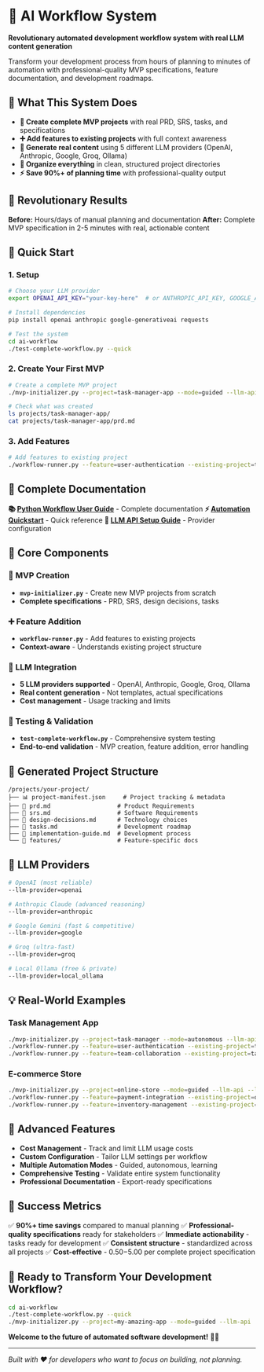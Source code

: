 # 🚀 AI Workflow System

**Revolutionary automated development workflow system with real LLM content generation**

Transform your development process from hours of planning to minutes of automation with professional-quality MVP specifications, feature documentation, and development roadmaps.

## 🎯 What This System Does

- **🚀 Create complete MVP projects** with real PRD, SRS, tasks, and specifications
- **➕ Add features to existing projects** with full context awareness  
- **🤖 Generate real content** using 5 different LLM providers (OpenAI, Anthropic, Google, Groq, Ollama)
- **📁 Organize everything** in clean, structured project directories
- **⚡ Save 90%+ of planning time** with professional-quality output

## 🎊 Revolutionary Results

**Before:** Hours/days of manual planning and documentation
**After:** Complete MVP specification in 2-5 minutes with real, actionable content

## 🚀 Quick Start

### 1. Setup
```bash
# Choose your LLM provider
export OPENAI_API_KEY="your-key-here"  # or ANTHROPIC_API_KEY, GOOGLE_API_KEY, etc.

# Install dependencies  
pip install openai anthropic google-generativeai requests

# Test the system
cd ai-workflow
./test-complete-workflow.py --quick
```

### 2. Create Your First MVP
```bash
# Create a complete MVP project
./mvp-initializer.py --project=task-manager-app --mode=guided --llm-api

# Check what was created
ls projects/task-manager-app/
cat projects/task-manager-app/prd.md
```

### 3. Add Features
```bash
# Add features to existing project
./workflow-runner.py --feature=user-authentication --existing-project=task-manager-app --llm-api
```

## 📖 Complete Documentation

**📚 [Python Workflow User Guide](ai-workflow/python-workflow-user-guide.md)** - Complete documentation
**⚡ [Automation Quickstart](ai-workflow/automation-quickstart.md)** - Quick reference
**🔧 [LLM API Setup Guide](ai-workflow/llm-api-setup-guide.md)** - Provider configuration

## 🎯 Core Components

### 🚀 MVP Creation
- **`mvp-initializer.py`** - Create new MVP projects from scratch
- **Complete specifications** - PRD, SRS, design decisions, tasks

### ➕ Feature Addition  
- **`workflow-runner.py`** - Add features to existing projects
- **Context-aware** - Understands existing project structure

### 🤖 LLM Integration
- **5 LLM providers supported** - OpenAI, Anthropic, Google, Groq, Ollama
- **Real content generation** - Not templates, actual specifications
- **Cost management** - Usage tracking and limits

### 🧪 Testing & Validation
- **`test-complete-workflow.py`** - Comprehensive system testing
- **End-to-end validation** - MVP creation, feature addition, error handling

## 📁 Generated Project Structure

```
/projects/your-project/
├── 📊 project-manifest.json     # Project tracking & metadata
├── 📄 prd.md                   # Product Requirements
├── 📄 srs.md                   # Software Requirements  
├── 📄 design-decisions.md      # Technology choices
├── 📄 tasks.md                 # Development roadmap
├── 📄 implementation-guide.md  # Development process
└── 📁 features/                # Feature-specific docs
```

## 🌟 LLM Providers

```bash
# OpenAI (most reliable)
--llm-provider=openai

# Anthropic Claude (advanced reasoning)
--llm-provider=anthropic

# Google Gemini (fast & competitive)  
--llm-provider=google

# Groq (ultra-fast)
--llm-provider=groq

# Local Ollama (free & private)
--llm-provider=local_ollama
```

## 💡 Real-World Examples

### Task Management App
```bash
./mvp-initializer.py --project=task-manager --mode=autonomous --llm-api
./workflow-runner.py --feature=user-authentication --existing-project=task-manager --llm-api
./workflow-runner.py --feature=team-collaboration --existing-project=task-manager --llm-api
```

### E-commerce Store
```bash
./mvp-initializer.py --project=online-store --mode=guided --llm-api --llm-provider=anthropic
./workflow-runner.py --feature=payment-integration --existing-project=online-store --llm-api
./workflow-runner.py --feature=inventory-management --existing-project=online-store --llm-api
```

## 🔧 Advanced Features

- **Cost Management** - Track and limit LLM usage costs
- **Custom Configuration** - Tailor LLM settings per workflow
- **Multiple Automation Modes** - Guided, autonomous, learning
- **Comprehensive Testing** - Validate entire system functionality
- **Professional Documentation** - Export-ready specifications

## 🎊 Success Metrics

✅ **90%+ time savings** compared to manual planning
✅ **Professional-quality specifications** ready for stakeholders
✅ **Immediate actionability** - tasks ready for development
✅ **Consistent structure** - standardized across all projects
✅ **Cost-effective** - $0.50-$5.00 per complete project specification

## 🚀 Ready to Transform Your Development Workflow?

```bash
cd ai-workflow
./test-complete-workflow.py --quick
./mvp-initializer.py --project=my-amazing-app --mode=guided --llm-api
```

**Welcome to the future of automated software development!** 🤖✨

---

*Built with ❤️ for developers who want to focus on building, not planning.*
